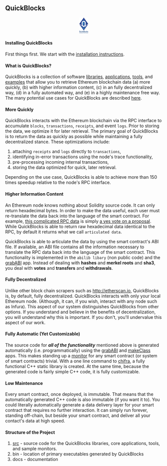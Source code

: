 ## QuickBlocks

<center><img height=50px src=docs/logo.png></center>

#### Installing QuickBlocks

First things first. We start with the [installation instructions](src/other/install/INSTALL.md).

#### What is QuickBlocks?

QuickBlocks is a collection of software [libraries](src/libs), [applications](src/apps), [tools](src/tools), and [examples](src/samples) that allow you to retrieve Ethereum blockchain data (a) more quickly, (b) with higher information content, (c) in an fully decentralized way, (d) in a fully automated way, and (e) in a highly maintenance free way. The many potential use cases for QuickBlocks are described [here](https://github.com/Great-Hill-Corporation/quickBlocks/blob/master/docs/README_use_cases.md).

#### More Quickly

QuickBlocks interacts with the Ethereum blockchain via the RPC interface to accumulate `blocks`, `transactions`, `receipts`, and event `logs`. Prior to storing the data, we optimize it for later retrieval. The primary goal of QuickBlocks is to return the data as quickly as possible while maintaining a fully decentralized stance. These optimizations include:

1. attaching `receipts` and `logs` directly to `transactions`,
2. identifying in-error transactions using the node's trace functionality,
3. pre-processing incoming internal transactions,
4. storing the data optimized for quick, later retrieval.

Depending on the use case, QuickBlocks is able to achieve more than 150 times speedup relative to the node's RPC interface.

#### Higher Information Content

An Ethereum node knows nothing about Solidity source code. It can only return hexadecimal bytes. In order to make the data useful, each user must re-translate the data back into the language of the smart contract. For example, [this complicated RPC data](docs/example.json) is simply [a yes vote on a proposal](docs/vote.json). While QuickBlocks is able to return raw hexadecimal data identical to the RPC, by default it returns what we call `articulated data`.

QuickBlocks is able to articulate the data by using the smart contract's ABI file. If available, an ABI file contains all the information necessary to translate the RPC data back into the language of the smart contract. This functionality is implemented in the `abilib libary` (non public code) and the [grabABI](src/apps/grabABI) app. Instead of dealing with **hashes** and **merkel roots** and **sha3**, you deal with **votes** and **transfers** and **withdrawals**.

#### Fully Decentralized

Unlike other block chain scrapers such as http://etherscan.io, QuickBlocks is, by default, fully decentralized. QuickBlocks interacts with only your local Ethereum node. (Although, it can, if you wish, interact with any node such as Infura). This aspect of our system distinguishes QuickBlocks from other options. If you understand and believe in the benefits of decentralization, you will understand why this is important. If you don't, you'll undervalue this aspect of our work.

#### Fully Automatic (Yet Customizable)

The source code for ***all of the functionality*** mentioned above is generated automatically (i.e. programmatically) using the [grabABI](src/apps/grabABI) and [makeClass](src/apps/makeClass) apps. This makes standing up a [monitor](src/monitors/README.md) for any smart contract (or system of smart contracts) trivial. With a one line command to [chifra](src/apps/chifra/README.md), a fully functional C++ static library is created. At the same time, because the generated code is fairly simple C++ code, it is fully customizable.

#### Low Maintenance

Every smart contract, once deployed, is immutable. That means that the automatically generated C++ code is also immutable (if you want it to). You could literally automatically generate a data delivery layer for your smart contract that requires no further interaction. It can simply run forever, standing off-chain, but beside your smart contract, and deliver all your contact's data at high speed.

#### Structure of the Project

1. [src](src) - source code for the QuickBlocks libraries, core applications, tools, and sample monitors.
2. bin - location of primary executables generated by QuickBlocks
3. docs - documentation
